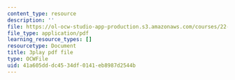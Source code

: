 ```yaml
---
content_type: resource
description: ''
file: https://ol-ocw-studio-app-production.s3.amazonaws.com/courses/22-01-introduction-to-nuclear-engineering-and-ionizing-radiation-fall-2016/41a605dddc4534df0141eb8987d2544b_YLp8RziRbpg.pdf
file_type: application/pdf
learning_resource_types: []
resourcetype: Document
title: 3play pdf file
type: OCWFile
uid: 41a605dd-dc45-34df-0141-eb8987d2544b
---
```


